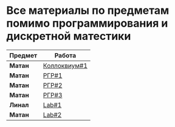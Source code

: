 # Все материалы по предметам помимо программирования и дискретной матестики


| Предмет | Работа |
|---|---|
|**Матан**|[Коллоквиум#1](https://github.com/Bazalii/IS-Stuff/blob/master/Mathematical%20Analysis/Colloquium.pdf)|
|**Матан**|[РГР#1](https://github.com/Bazalii/IS-Stuff/blob/master/Mathematical%20Analysis/SettlementGraphicWork%231.pdf)|
|**Матан**|[РГР#2](https://github.com/Bazalii/IS-Stuff/blob/master/Mathematical%20Analysis/SettlementGraphicWork%232.pdf)|
|**Матан**|[РГР#3](https://github.com/Bazalii/IS-Stuff/blob/master/Mathematical%20Analysis/SettlementGraphicWork%233.pdf)|
|**Линал**|[Lab#1](https://github.com/Bazalii/IS-Stuff/blob/master/Linear%20Algebra/Lab1/main.py)|[Описание](https://github.com/Bazalii/IS-Stuff/blob/master/Linear%20Algebra/Lab1/Description.pdf)|
|**Матан**|[Lab#2](https://github.com/Bazalii/IS-Stuff/blob/master/Linear%20Algebra/Lab2/main.py)|[Описание](https://github.com/Bazalii/IS-Stuff/blob/master/Linear%20Algebra/Lab2/Description.pdf)|
